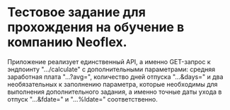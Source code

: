 # Тестовое задание для прохождения на обучение в компанию Neoflex.
Приложение реализует единственный API, а именно GET-запрос к эндпоинту ".../calculate" с дополнительными параметрами: средняя заработная плата "...?avg=", количество дней отпуска "...&days=" и два необязательных к заполнению параметра, которые необходимы для выполнения дополнительного задания, а именно точные даты ухода в отпуск "...&fdate=" и "...%ldate=" соответственно.
